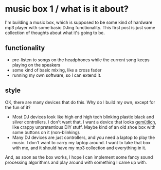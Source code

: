 music box 1 / what is it about?
===============================

I'm building a music box, which is supposed to be some kind of hardware mp3
player with some basic DJing functionality. This first post is just some
collection of thoughts about what it's going to be.

functionality
-------------

  * pre-listen to songs on the headphones while the current song keeps playing
    on the speakers
  * some kind of basic mixing, like a cross fader
  * running my own software, so I can extend it.

style
-----

OK, there are many devices that do this. Why do I build my own, except for the
fun of it?

  * Most DJ devices look like high end high tech blinking plastic black and
    silver controllers. I don't want that. I want a device that looks
    [gem&uuml;tlich][1], like crappy unpretentious DIY stuff. Maybe kind of an
    old shoe box with some buttons on it (non-blinking).
  * Many DJ devices are just controllers, and you need a laptop to play the
    music. I don't want to carry my laptop around. I want to take that box with
    me, and it should have my mp3 collection and everything in it.

And, as soon as the box works, I hope I can implement some fancy sound
processing algorithms and play around with something I came up with.

[1]: http://www.linguee.com/english-german?sourceoverride=none&source=german&query=gem%FCtlich
